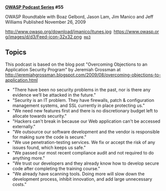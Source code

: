 **[OWASP Podcast Series](OWASP_Podcast "wikilink") \#55**

OWASP Roundtable with Boaz Gelbord, Jason Lam, Jim Manico and Jeff
Williams
Published November 26, 2009

[<http://www.owasp.org/download/jmanico/itunes.jpg>](http://itunes.apple.com/WebObjects/MZStore.woa/wa/viewPodcast?id=300769012)` `[<https://www.owasp.org/images/d/d3/Feed-icon-32x32.png>](http://www.owasp.org/download/jmanico/podcast.xml)` `[`mp3`](http://www.owasp.org/download/jmanico/owasp_podcast_55.mp3)

## Topics

This podcast is based on the blog post "Overcoming Objections to an
Application Security Program" by Jeremiah Grossman at
<http://jeremiahgrossman.blogspot.com/2009/08/overcoming-objections-to-application.html>

  - "There have been no security problems in the past, nor is there any
    evidence we’ll be attacked in the future."
  - "Security is an IT problem. They have firewalls, patch &
    configuration management systems, and SSL currently in place
    protecting us."
  - "We need new features first and there is no discretionary budget
    left to allocate towards security."
  - "Hackers can't break in because our Web application can't be
    accessed externally."
  - "We outsource our software development and the vendor is responsible
    for making sure the code is secure."
  - "We use penetration-testing services. We fix or accept the risk of
    any issues found, which keeps us safe."
  - "We passed our most recent compliance audit and not required to do
    anything more."
  - "We trust our developers and they already know how to develop secure
    code after completing the training course."
  - "We already have scanning tools. Doing more will slow down the
    development process, inhibit innovation, and add large unnecessary
    costs."